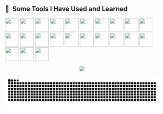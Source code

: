 <h2> 🚀 &nbsp;Some Tools I Have Used and Learned</h2>
<p align="left">
<img src="https://cdn.jsdelivr.net/gh/devicons/devicon@latest/icons/vscode/vscode-original.svg" width="45" height="45"/>
<img src="https://cdn.jsdelivr.net/gh/devicons/devicon@latest/icons/visualstudio/visualstudio-original.svg" width="45" height="45"/>          
<img src="https://cdn.jsdelivr.net/gh/devicons/devicon@latest/icons/androidstudio/androidstudio-original.svg" width="45" height="45"/>
<img src="https://cdn.jsdelivr.net/gh/devicons/devicon@latest/icons/pycharm/pycharm-original.svg" width="45" height="45"/>
<img src="https://cdn.jsdelivr.net/gh/devicons/devicon@latest/icons/unity/unity-original.svg" width="45" height="45"/>
<img src="https://cdn.jsdelivr.net/gh/devicons/devicon@latest/icons/photoshop/photoshop-original.svg" width="45" height="45"/> 
<img src="https://cdn.jsdelivr.net/gh/devicons/devicon@latest/icons/canva/canva-original.svg" width="45" height="45"/>
<img src="https://cdn.jsdelivr.net/gh/devicons/devicon@latest/icons/notion/notion-original.svg" width="45" height="45"/>
<img src="https://cdn.jsdelivr.net/gh/devicons/devicon@latest/icons/firebase/firebase-original.svg" width="45" height="45"/>   
<img src="https://cdn.jsdelivr.net/gh/devicons/devicon@latest/icons/mysql/mysql-original.svg" width="45" height="45"/>
<img src="https://cdn.jsdelivr.net/gh/devicons/devicon@latest/icons/github/github-original.svg" width="45" height="45"/>
<img src="https://cdn.jsdelivr.net/gh/devicons/devicon@latest/icons/git/git-original.svg" width="45" height="45"/>
<img src="https://cdn.jsdelivr.net/gh/devicons/devicon@latest/icons/composer/composer-original.svg" width="45" height="45"/>
<img src="https://cdn.jsdelivr.net/gh/devicons/devicon@latest/icons/npm/npm-original-wordmark.svg" width="45" height="45"/>
<img src="https://cdn.jsdelivr.net/gh/devicons/devicon@latest/icons/flutter/flutter-original.svg" width="45" height="45"/>        
<img src="https://cdn.jsdelivr.net/gh/devicons/devicon@latest/icons/laravel/laravel-original.svg" width="45" height="45"/>
<img src="https://cdn.jsdelivr.net/gh/devicons/devicon@latest/icons/livewire/livewire-original-wordmark.svg" width="45" height="45"/>
<img src="https://cdn.jsdelivr.net/gh/devicons/devicon@latest/icons/alpinejs/alpinejs-original.svg" width="45" height="45"/>
<img src="https://cdn.jsdelivr.net/gh/devicons/devicon@latest/icons/php/php-original.svg" width="45" height="45"/>
<img src="https://cdn.jsdelivr.net/gh/devicons/devicon@latest/icons/csharp/csharp-original.svg" width="45" height="45"/>
<img src="https://cdn.jsdelivr.net/gh/devicons/devicon@latest/icons/cplusplus/cplusplus-original.svg" width="45" height="45"/>
<img src="https://cdn.jsdelivr.net/gh/devicons/devicon@latest/icons/dart/dart-original.svg" width="45" height="45"/>
<img src="https://cdn.jsdelivr.net/gh/devicons/devicon@latest/icons/python/python-original.svg" width="45" height="45"/>
          
</p>

<p align="center">
  <img src="https://media.giphy.com/media/sJWNLTclcvVmw/giphy.gif?cid=790b76118msexmu5ve1by7ulosc9w1rcffit65493cb8yl9x&ep=v1_gifs_trending&rid=giphy.gif&ct=g"/>
</p>

<div align = center>
<img src = "https://raw.githubusercontent.com/1202dreamscape/1202dreamscape/output/github-contribution-grid-snake.svg">
</div>
